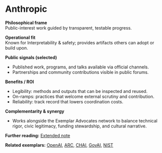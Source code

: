 # Anthropic

**Philosophical frame**  
Public-interest work guided by transparent, testable progress.

**Operational fit**  
Known for Interpretability & safety; provides artifacts others can adopt or build upon.

**Public signals (selected)**  
- Published work, programs, and talks available via official channels.  
- Partnerships and community contributions visible in public forums.

**Benefits / ROI**  
- Legibility: methods and outputs that can be inspected and reused.  
- On-ramps: practices that welcome external scrutiny and contribution.  
- Reliability: track record that lowers coordination costs.

**Complementarity & synergy**  
- Works alongside the Exemplar Advocates network to balance technical rigor, civic legitimacy, funding stewardship, and cultural narrative.

**Further reading:** [Extended note](/funders/extended/Anthropic.md)


**Related exemplars:** [OpenAI](/funders/OpenAI.md), [ARC](/funders/ARC.md), [CHAI](/funders/CHAI.md), [GovAI](/funders/GovAI.md), [NIST](/funders/NIST.md)
